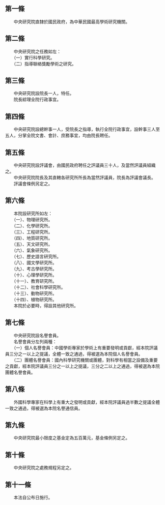 第一條 
-------
　　中央研究院直隸於國民政府，為中華民國最高學術研究機關。  


第二條 
-------
　　中央研究院之任務如左：  
　　（一）實行科學研究。  
　　（二）指導聯絡獎勵學術之研究。  


第三條 
-------
　　中央研究院設院長一人，特任。  
　　院長綜理全院行政事宜。  


第四條 
-------
　　中央研究院設總幹事一人，受院長之指導，執行全院行政事宜，設幹事三人至五人，分掌全院文書、會計、庶務事宜，均由院長聘任。  


第五條 
-------
　　中央研究院設評議會，由國民政府聘任之評議員三十人，及當然評議員組織之。  
　　中央研究院院長及其直轄各研究所所長為當然評議員，院長為評議會議長。  
　　評議會條例另定之。  


第六條 
-------
　　本院設研究所如左：  
　　（一）、物理研究所。  
　　（二）、化學研究所。  
　　（三）、工程研究所。  
　　（四）、地質研究所。  
　　（五）、天文研究所。  
　　（六）、氣象研究所。  
　　（七）、歷史語言研究所。  
　　（八）、國文學研究所。  
　　（九）、考古學研究所。  
　　（十）、心理學研究所。  
　　（十一）、教育研究所。  
　　（十二）、社會科學研究所。  
　　（十三）、動物研究所。  
　　（十四）、植物研究所。  
　　本院於必要時，得設其他研究所。  


第七條 
-------
　　中央研究院設名譽會員。  
　　名譽會員分左列兩種：  
　　（一）個人名譽會員：中國學術專家於學術上有重要發明或貢獻，經本院評議員三分之一以上之提議，全體一致之通過，得被選為本院個人名譽會員。  
　　（二）團體名譽會員：國內科學研究機關或團體，對科學有相當之設備及重要之貢獻，經本院評議員三分之一以上之提議，三分之二以上之通過，得被選為本院團體名譽會員。  


第八條 
-------
　　外國科學專家在科學上有重大之發明或貢獻，經本院評議員過半數之提議全體一致之通過，得被選為本院名譽通信員。  


第九條 
-------
　　中央研究院最小限度之基金定為五百萬元，基金條例另定之。  


第十條 
-------
　　中央研究院之處務規程另定之。  


第十一條 
---------
　　本法自公布日施行。